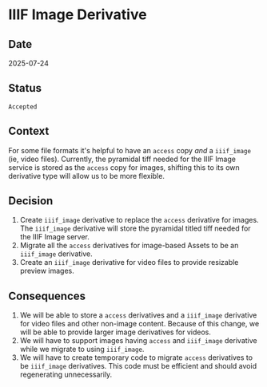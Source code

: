 # IIIF Image Derivative

## Date
2025-07-24

## Status
`Accepted`

## Context
For some file formats it's helpful to have an `access` copy _and_ a `iiif_image` (ie, video files). Currently, the pyramidal tiff needed for the IIIF Image service is stored as the `access` copy for images, shifting this to its own derivative type will allow us to be more flexible.

## Decision
1. Create `iiif_image` derivative to replace the `access` derivative for images. The `iiif_image` derivative will store the pyramidal titled tiff needed for the IIIF Image server.
2. Migrate all the `access` derivatives for image-based Assets to be an `iiif_image` derivative.
3. Create an `iiif_image` derivative for video files to provide resizable preview images.

## Consequences
1. We will be able to store a `access` derivatives and a `iiif_image` derivative for video files and other non-image content. Because of this change, we will be able to provide larger image derivatives for videos.
2. We will have to support images having `access` and `iiif_image` derivative while we migrate to using `iiif_image`.
3. We will have to create temporary code to migrate `access` derivatives to be `iiif_image` derivatives. This code must be efficient and should avoid regenerating unnecessarily.
